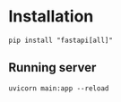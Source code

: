 # Installation

```pip install "fastapi[all]"```

## Running server

```uvicorn main:app --reload```

